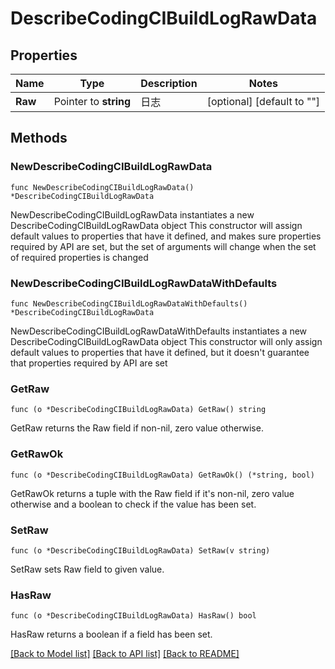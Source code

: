 # DescribeCodingCIBuildLogRawData

## Properties

Name | Type | Description | Notes
------------ | ------------- | ------------- | -------------
**Raw** | Pointer to **string** | 日志 | [optional] [default to ""]

## Methods

### NewDescribeCodingCIBuildLogRawData

`func NewDescribeCodingCIBuildLogRawData() *DescribeCodingCIBuildLogRawData`

NewDescribeCodingCIBuildLogRawData instantiates a new DescribeCodingCIBuildLogRawData object
This constructor will assign default values to properties that have it defined,
and makes sure properties required by API are set, but the set of arguments
will change when the set of required properties is changed

### NewDescribeCodingCIBuildLogRawDataWithDefaults

`func NewDescribeCodingCIBuildLogRawDataWithDefaults() *DescribeCodingCIBuildLogRawData`

NewDescribeCodingCIBuildLogRawDataWithDefaults instantiates a new DescribeCodingCIBuildLogRawData object
This constructor will only assign default values to properties that have it defined,
but it doesn't guarantee that properties required by API are set

### GetRaw

`func (o *DescribeCodingCIBuildLogRawData) GetRaw() string`

GetRaw returns the Raw field if non-nil, zero value otherwise.

### GetRawOk

`func (o *DescribeCodingCIBuildLogRawData) GetRawOk() (*string, bool)`

GetRawOk returns a tuple with the Raw field if it's non-nil, zero value otherwise
and a boolean to check if the value has been set.

### SetRaw

`func (o *DescribeCodingCIBuildLogRawData) SetRaw(v string)`

SetRaw sets Raw field to given value.

### HasRaw

`func (o *DescribeCodingCIBuildLogRawData) HasRaw() bool`

HasRaw returns a boolean if a field has been set.


[[Back to Model list]](../README.md#documentation-for-models) [[Back to API list]](../README.md#documentation-for-api-endpoints) [[Back to README]](../README.md)


